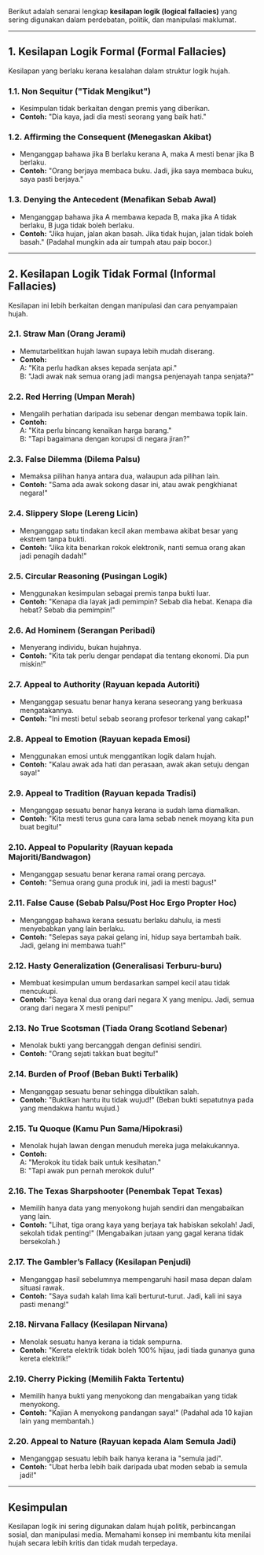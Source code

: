 Berikut adalah senarai lengkap **kesilapan logik (logical fallacies)** yang sering digunakan dalam perdebatan, politik, dan manipulasi maklumat.

---

## **1. Kesilapan Logik Formal (Formal Fallacies)**  
Kesilapan yang berlaku kerana kesalahan dalam struktur logik hujah.

### **1.1. Non Sequitur ("Tidak Mengikut")**  
- Kesimpulan tidak berkaitan dengan premis yang diberikan.  
- **Contoh:** "Dia kaya, jadi dia mesti seorang yang baik hati."

### **1.2. Affirming the Consequent (Menegaskan Akibat)**  
- Menganggap bahawa jika B berlaku kerana A, maka A mesti benar jika B berlaku.  
- **Contoh:** "Orang berjaya membaca buku. Jadi, jika saya membaca buku, saya pasti berjaya."

### **1.3. Denying the Antecedent (Menafikan Sebab Awal)**  
- Menganggap bahawa jika A membawa kepada B, maka jika A tidak berlaku, B juga tidak boleh berlaku.  
- **Contoh:** "Jika hujan, jalan akan basah. Jika tidak hujan, jalan tidak boleh basah." (Padahal mungkin ada air tumpah atau paip bocor.)

---

## **2. Kesilapan Logik Tidak Formal (Informal Fallacies)**  
Kesilapan ini lebih berkaitan dengan manipulasi dan cara penyampaian hujah.

### **2.1. Straw Man (Orang Jerami)**  
- Memutarbelitkan hujah lawan supaya lebih mudah diserang.  
- **Contoh:**  
  A: "Kita perlu hadkan akses kepada senjata api."  
  B: "Jadi awak nak semua orang jadi mangsa penjenayah tanpa senjata?"  

### **2.2. Red Herring (Umpan Merah)**  
- Mengalih perhatian daripada isu sebenar dengan membawa topik lain.  
- **Contoh:**  
  A: "Kita perlu bincang kenaikan harga barang."  
  B: "Tapi bagaimana dengan korupsi di negara jiran?"  

### **2.3. False Dilemma (Dilema Palsu)**  
- Memaksa pilihan hanya antara dua, walaupun ada pilihan lain.  
- **Contoh:** "Sama ada awak sokong dasar ini, atau awak pengkhianat negara!"  

### **2.4. Slippery Slope (Lereng Licin)**  
- Menganggap satu tindakan kecil akan membawa akibat besar yang ekstrem tanpa bukti.  
- **Contoh:** "Jika kita benarkan rokok elektronik, nanti semua orang akan jadi penagih dadah!"  

### **2.5. Circular Reasoning (Pusingan Logik)**  
- Menggunakan kesimpulan sebagai premis tanpa bukti luar.  
- **Contoh:** "Kenapa dia layak jadi pemimpin? Sebab dia hebat. Kenapa dia hebat? Sebab dia pemimpin!"  

### **2.6. Ad Hominem (Serangan Peribadi)**  
- Menyerang individu, bukan hujahnya.  
- **Contoh:** "Kita tak perlu dengar pendapat dia tentang ekonomi. Dia pun miskin!"  

### **2.7. Appeal to Authority (Rayuan kepada Autoriti)**  
- Menganggap sesuatu benar hanya kerana seseorang yang berkuasa mengatakannya.  
- **Contoh:** "Ini mesti betul sebab seorang profesor terkenal yang cakap!"  

### **2.8. Appeal to Emotion (Rayuan kepada Emosi)**  
- Menggunakan emosi untuk menggantikan logik dalam hujah.  
- **Contoh:** "Kalau awak ada hati dan perasaan, awak akan setuju dengan saya!"  

### **2.9. Appeal to Tradition (Rayuan kepada Tradisi)**  
- Menganggap sesuatu benar hanya kerana ia sudah lama diamalkan.  
- **Contoh:** "Kita mesti terus guna cara lama sebab nenek moyang kita pun buat begitu!"  

### **2.10. Appeal to Popularity (Rayuan kepada Majoriti/Bandwagon)**  
- Menganggap sesuatu benar kerana ramai orang percaya.  
- **Contoh:** "Semua orang guna produk ini, jadi ia mesti bagus!"  

### **2.11. False Cause (Sebab Palsu/Post Hoc Ergo Propter Hoc)**  
- Menganggap bahawa kerana sesuatu berlaku dahulu, ia mesti menyebabkan yang lain berlaku.  
- **Contoh:** "Selepas saya pakai gelang ini, hidup saya bertambah baik. Jadi, gelang ini membawa tuah!"  

### **2.12. Hasty Generalization (Generalisasi Terburu-buru)**  
- Membuat kesimpulan umum berdasarkan sampel kecil atau tidak mencukupi.  
- **Contoh:** "Saya kenal dua orang dari negara X yang menipu. Jadi, semua orang dari negara X mesti penipu!"  

### **2.13. No True Scotsman (Tiada Orang Scotland Sebenar)**  
- Menolak bukti yang bercanggah dengan definisi sendiri.  
- **Contoh:** "Orang sejati takkan buat begitu!"  

### **2.14. Burden of Proof (Beban Bukti Terbalik)**  
- Menganggap sesuatu benar sehingga dibuktikan salah.  
- **Contoh:** "Buktikan hantu itu tidak wujud!" (Beban bukti sepatutnya pada yang mendakwa hantu wujud.)  

### **2.15. Tu Quoque (Kamu Pun Sama/Hipokrasi)**  
- Menolak hujah lawan dengan menuduh mereka juga melakukannya.  
- **Contoh:**  
  A: "Merokok itu tidak baik untuk kesihatan."  
  B: "Tapi awak pun pernah merokok dulu!"  

### **2.16. The Texas Sharpshooter (Penembak Tepat Texas)**  
- Memilih hanya data yang menyokong hujah sendiri dan mengabaikan yang lain.  
- **Contoh:** "Lihat, tiga orang kaya yang berjaya tak habiskan sekolah! Jadi, sekolah tidak penting!" (Mengabaikan jutaan yang gagal kerana tidak bersekolah.)  

### **2.17. The Gambler’s Fallacy (Kesilapan Penjudi)**  
- Menganggap hasil sebelumnya mempengaruhi hasil masa depan dalam situasi rawak.  
- **Contoh:** "Saya sudah kalah lima kali berturut-turut. Jadi, kali ini saya pasti menang!"  

### **2.18. Nirvana Fallacy (Kesilapan Nirvana)**  
- Menolak sesuatu hanya kerana ia tidak sempurna.  
- **Contoh:** "Kereta elektrik tidak boleh 100% hijau, jadi tiada gunanya guna kereta elektrik!"  

### **2.19. Cherry Picking (Memilih Fakta Tertentu)**  
- Memilih hanya bukti yang menyokong dan mengabaikan yang tidak menyokong.  
- **Contoh:** "Kajian A menyokong pandangan saya!" (Padahal ada 10 kajian lain yang membantah.)  

### **2.20. Appeal to Nature (Rayuan kepada Alam Semula Jadi)**  
- Menganggap sesuatu lebih baik hanya kerana ia "semula jadi".  
- **Contoh:** "Ubat herba lebih baik daripada ubat moden sebab ia semula jadi!"  

---

## **Kesimpulan**  
Kesilapan logik ini sering digunakan dalam hujah politik, perbincangan sosial, dan manipulasi media. Memahami konsep ini membantu kita menilai hujah secara lebih kritis dan tidak mudah terpedaya.